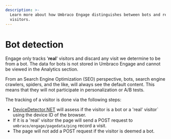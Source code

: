 ```yaml
---
description: >-
  Learn more about how Umbraco Engage distinguishes between bots and real
  visitors.
---
```


# Bot detection

Engage only tracks '**real**' visitors and discard any visit we determine to be from a bot. The data for bots is not stored in Umbraco Engage and cannot be viewed in the Analytics section.

From an Search Engine Optimization (SEO) perspective, bots, search engine crawlers, spiders, and the like, will always see the default content. This means that they will not participate in personalization or A/B tests.

The tracking of a visitor is done via the following steps:

* [DeviceDetector.NET](https://github.com/totpero/DeviceDetector.NET) will assess if the visitor is a bot or a 'real' visitor\` using the device ID of the browser.
* If it is a 'real' visitor the page will send a POST request to `umbraco/engage/pagedata/ping` record a visit.
* The page will not add a POST request if the visitor is deemed a bot.
